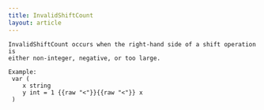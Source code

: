 ```yaml
---
title: InvalidShiftCount
layout: article
---
```

<!-- Copyright 2023 The Go Authors. All rights reserved.
     Use of this source code is governed by a BSD-style
     license that can be found in the LICENSE file. -->

<!-- Code generated by generrordocs.go; DO NOT EDIT. -->

```
InvalidShiftCount occurs when the right-hand side of a shift operation is
either non-integer, negative, or too large.

Example:
 var (
 	x string
 	y int = 1 {{raw "<"}}{{raw "<"}} x
 )
```

